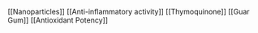 [[Nanoparticles]]
[[Anti-inflammatory activity]]
[[Thymoquinone]]
[[Guar Gum]]
[[Antioxidant Potency]]
